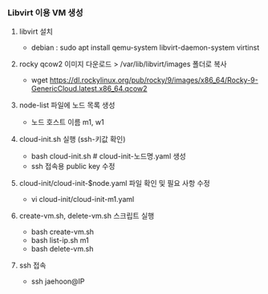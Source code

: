 ### Libvirt 이용 VM 생성

1. libvirt 설치
   - debian : sudo apt install qemu-system libvirt-daemon-system virtinst

3. rocky qcow2 이미지 다운로드 > /var/lib/libvirt/images 폴더로 복사
   - wget https://dl.rockylinux.org/pub/rocky/9/images/x86_64/Rocky-9-GenericCloud.latest.x86_64.qcow2

5. node-list 파일에 노드 목록 생성
   - 노드 호스트 이름 m1, w1

3. cloud-init.sh 실행 (ssh-키값 확인)
   - bash cloud-init.sh         # cloud-init-노드명.yaml 생성
   - ssh 접속용 public key 수정  

5. cloud-init/cloud-init-$node.yaml 파일 확인 및 필요 사항 수정
   - vi cloud-init/cloud-init-m1.yaml

7. create-vm.sh, delete-vm.sh 스크립트 실행
   - bash create-vm.sh
   - bash list-ip.sh m1
   - bash delete-vm.sh
     
8. ssh 접속
   - ssh jaehoon@IP

   
